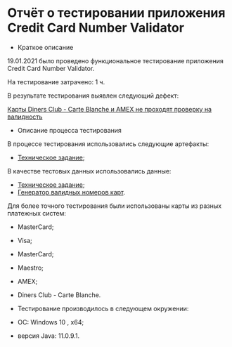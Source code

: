 # Отчёт о тестировании приложения Credit Card Number Validator

* Краткое описание

19.01.2021 было проведено функциональное тестирование приложения Credit Card Number Validator.

На тестирование затрачено: 1 ч.

В результате тестирования выявлен следующий дефект:

[Карты  Diners Club - Carte Blanche и AMEX не проходят проверку на валидность](https://github.com/l0197d/Java.HW-1.2/issues/1)

* Описание процесса тестирования

В процессе тестирования использовались следующие артефакты:
* [Техническое задание](https://github.com/netology-code/javaqa-homeworks/tree/master/intro (часть: Задача №2 - Credit Card Number Validator));

В качестве тестовых данных использовались данные:
* [Техническое задание](https://github.com/netology-code/javaqa-homeworks/tree/master/intro (часть: Задача №2 - Credit Card Number Validator));
* [Генератор валидных номеров карт](https://www.freeformatter.com/credit-card-number-generator-validator.html).

Для более точного тестирования были использованы карты из разных платежных систем: 
* MasterCard;
* Visa;
* MasterCard;
* Maestro;
* AMEX;
* Diners Club - Carte Blanche.

* Тестирование производилось в следующем окружении:

* ОС: Windows 10 , х64;
* версия Java: 11.0.9.1.
